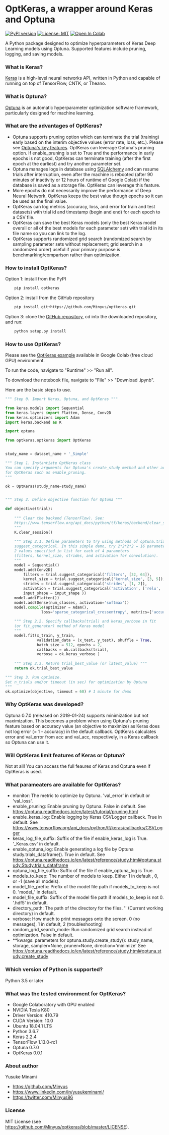 # OptKeras, a wrapper around Keras and Optuna

[![PyPI version](https://badge.fury.io/py/optkeras.svg)](https://badge.fury.io/py/optkeras)
[![License: MIT](https://img.shields.io/badge/License-MIT-yellow.svg)](https://opensource.org/licenses/MIT)
[![Open In Colab](https://colab.research.google.com/assets/colab-badge.svg)](https://colab.research.google.com/github/Minyus/optkeras/blob/master/examples/OptKeras_Example.ipynb)

A Python package designed to optimize hyperparameters of Keras Deep Learning models using Optuna. Supported features include pruning, logging, and saving models.


### What is Keras?

[Keras](https://keras.io/) is a high-level neural networks API, written in Python and capable of running on top of TensorFlow, CNTK, or Theano.


### What is Optuna?

[Optuna](https://optuna.org/) is an automatic hyperparameter optimization software framework, particularly designed for machine learning. 


### What are the advantages of OptKeras?

- Optuna supports pruning option which can terminate the trial (training) early based on the interim objective values (error rate, loss, etc.). Please see [Optuna's key features](https://optuna.org/#key_features). OptKeras can leverage Optuna's pruning option. If enable_pruning is set to True and the performance in early epochs is not good, OptKeras can terminate training (after the first epoch at the earliest) and try another parameter set.
- Optuna manages logs in database using [SQLAlchemy](https://www.sqlalchemy.org/) and can resume trials after interruption, even after the machine is rebooted (after 90 minutes of inactivity or 12 hours of runtime of Google Colab) if the database is saved as a storage file. OptKeras can leverage this feature.
- More epochs do not necessarily improve the performance of Deep Neural Network. OptKeras keeps the best value though epochs so it can be used as the final value.
- OptKeras can log metrics (accuracy, loss, and error for train and test datasets) with trial id and timestamp (begin and end) for each epoch to a CSV file.
- OptKeras can save the best Keras models (only the best Keras model overall or all of the best models for each parameter set) with trial id in its file name so you can link to the log.
- OptKeras supports randomized grid search (randomized search by sampling parameter sets without replacement; grid search in a randomized order) useful if your primary purpose is benchmarking/comparison rather than optimization. 


### How to install OptKeras?

Option 1: install from the PyPI

```bash
	pip install optkeras
```

Option 2: install from the GitHub repository

```bash
	pip install git+https://github.com/Minyus/optkeras.git
```

Option 3: clone the [GitHub repository](https://github.com/Minyus/optkeras.git), cd into the downloaded repository, and run:

```bash
	python setup.py install
```

### How to use OptKeras?

Please see the [OptKeras example]( 
https://colab.research.google.com/github/Minyus/optkeras/blob/master/examples/OptKeras_Example.ipynb
) available in Google Colab (free cloud GPU) environment.

To run the code, navigate to "Runtime" >> "Run all".

To download the notebook file, navigate to "File" >> "Download .ipynb".

Here are the basic steps to use.

```python
""" Step 0. Import Keras, Optuna, and OptKeras """

from keras.models import Sequential
from keras.layers import Flatten, Dense, Conv2D
from keras.optimizers import Adam
import keras.backend as K

import optuna

from optkeras.optkeras import OptKeras


study_name = dataset_name + '_Simple'

""" Step 1. Instantiate OptKeras class
You can specify arguments for Optuna's create_study method and other arguments 
for OptKeras such as enable_pruning. 
"""

ok = OptKeras(study_name=study_name)


""" Step 2. Define objective function for Optuna """

def objective(trial):
    
    """ Clear the backend (TensorFlow). See:
    https://www.tensorflow.org/api_docs/python/tf/keras/backend/clear_session
    """
    K.clear_session() 
    
    """ Step 2.1. Define parameters to try using methods of optuna.trial such as 
    suggest_categorical. In this simple demo, try 2*2*2*2 = 16 parameter sets: 
    2 values specified in list for each of 4 parameters 
    (filters, kernel_size, strides, and activation for convolution).
    """    
    model = Sequential()
    model.add(Conv2D(
        filters = trial.suggest_categorical('filters', [32, 64]), 
        kernel_size = trial.suggest_categorical('kernel_size', [3, 5]), 
        strides = trial.suggest_categorical('strides', [1, 2]), 
        activation = trial.suggest_categorical('activation', ['relu', 'linear']), 
        input_shape = input_shape ))
    model.add(Flatten())
    model.add(Dense(num_classes, activation='softmax'))
    model.compile(optimizer = Adam(), 
                loss='sparse_categorical_crossentropy', metrics=['accuracy'])
    
    """ Step 2.2. Specify callbacks(trial) and keras_verbose in fit 
    (or fit_generator) method of Keras model
    """
    model.fit(x_train, y_train, 
              validation_data = (x_test, y_test), shuffle = True,
              batch_size = 512, epochs = 2,
              callbacks = ok.callbacks(trial), 
              verbose = ok.keras_verbose )  
    
    """ Step 2.3. Return trial_best_value (or latest_value) """
    return ok.trial_best_value

""" Step 3. Run optimize. 
Set n_trials and/or timeout (in sec) for optimization by Optuna
"""
ok.optimize(objective, timeout = 60) # 1 minute for demo
```

### Why OptKeras was developed?

Optuna 0.7.0 (released on 2019-01-24) supports minimization but not maximization. This becomes a problem when using Optuna's pruning feature based on accuracy value (an objective to maximize) as Keras does not log error (= 1 - accuracy) in the default callback. OptKeras calculates error and val_error from acc and val_acc, respectively, in a Keras callback so Optuna can use it. 


### Will OptKeras limit features of Keras or Optuna?

Not at all! You can access the full feaures of Keras and Optuna even if OptKeras is used. 


### What parameaters are available for OptKeras?


- monitor: The metric to optimize by Optuna. 'val_error' in default or 'val_loss'.
- enable_pruning: Enable pruning by Optuna. False in default.
See https://optuna.readthedocs.io/en/latest/tutorial/pruning.html
- enable_keras_log: Enable logging by Keras CSVLogger callback. True in default.
See https://www.tensorflow.org/api_docs/python/tf/keras/callbacks/CSVLogger
- keras_log_file_suffix: Suffix of the file if enable_keras_log is True.
'_Keras.csv' in default.
- enable_optuna_log: Enable generating a log file by Optuna study.trials_dataframe().
True in default.
See https://optuna.readthedocs.io/en/latest/reference/study.html#optuna.study.Study.trials_dataframe
- optuna_log_file_suffix: Suffix of the file if enable_optuna_log is True.
- models_to_keep: The number of models to keep.
Either 1 in default , 0, or -1 (save all models).
- model_file_prefix: Prefix of the model file path if models_to_keep is not 0.
'model_' in default.
- model_file_suffix: Suffix of the model file path if models_to_keep is not 0.
'.hdf5' in default.
- directory_path: The path of the directory for the files.
'' (Current working directory) in default.
- verbose: How much to print messages onto the screen.
0 (no messages), 1 in default, 2 (troubleshooting)
- random_grid_search_mode: Run randomized grid search instead of optimization. False in default.
- **kwargs: parameters for optuna.study.create_study():
study_name, storage, sampler=None, pruner=None, direction='minimize'
See https://optuna.readthedocs.io/en/latest/reference/study.html#optuna.study.create_study


### Which version of Python is supported?
Python 3.5 or later

### What was the tested environment for OptKeras?

- Google Colaboratory with GPU enabled
- NVIDIA Tesla K80
- Driver Version: 410.79 
- CUDA Version: 10.0
- Ubuntu 18.04.1 LTS
- Python 3.6.7
- Keras 2.2.4
- TensorFlow 1.13.0-rc1
- Optuna 0.7.0
- OptKeras 0.0.1

### About author 

Yusuke Minami

- https://github.com/Minyus
- https://www.linkedin.com/in/yusukeminami/
- https://twitter.com/Minyus86


### License

MIT License (see https://github.com/Minyus/optkeras/blob/master/LICENSE).

